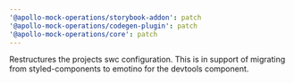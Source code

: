 ```yaml
---
'@apollo-mock-operations/storybook-addon': patch
'@apollo-mock-operations/codegen-plugin': patch
'@apollo-mock-operations/core': patch
---
```


Restructures the projects swc configuration. This is in support of migrating from styled-components
to emotino for the devtools component.
